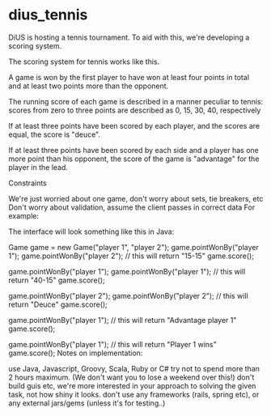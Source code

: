 dius_tennis
===========

DiUS is hosting a tennis tournament. To aid with this, we're developing a scoring system.

The scoring system for tennis works like this.

A game is won by the first player to have won at least four points in total and at least two points more than the opponent.

The running score of each game is described in a manner peculiar to tennis: scores from zero to three points are described as 0, 15, 30, 40, respectively

If at least three points have been scored by each player, and the scores are equal, the score is "deuce".

If at least three points have been scored by each side and a player has one more point than his opponent, the score of the game is "advantage" for the player in the lead.

Constraints

We're just worried about one game, don't worry about sets, tie breakers, etc
Don't worry about validation, assume the client passes in correct data
For example:

The interface will look something like this in Java:


  Game game = new Game("player 1", "player 2");
  game.pointWonBy("player 1");
  game.pointWonBy("player 2");
  // this will return "15-15"
  game.score();

  game.pointWonBy("player 1");
  game.pointWonBy("player 1");
  // this will return "40-15"
  game.score();

  game.pointWonBy("player 2");
  game.pointWonBy("player 2");
  // this will return "Deuce"
  game.score();

  game.pointWonBy("player 1");
  // this will return "Advantage player 1"
  game.score();

  game.pointWonBy("player 1");
  // this will return "Player 1 wins"
  game.score();
Notes on implementation:

use Java, Javascript, Groovy, Scala, Ruby or C#
try not to spend more than 2 hours maximum. (We don't want you to lose a weekend over this!)
don't build guis etc, we're more interested in your approach to solving the given task, not how shiny it looks.
don't use any frameworks (rails, spring etc), or any external jars/gems (unless it's for testing..)


